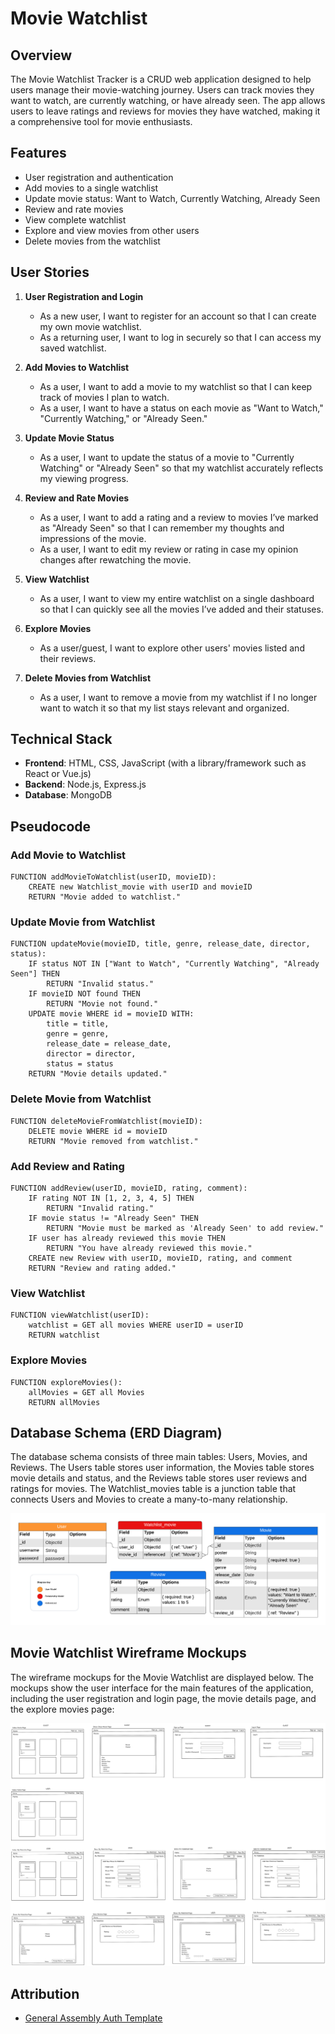 # Movie Watchlist

## Overview
The Movie Watchlist Tracker is a CRUD web application designed to help users manage their movie-watching journey. Users can track movies they want to watch, are currently watching, or have already seen. The app allows users to leave ratings and reviews for movies they have watched, making it a comprehensive tool for movie enthusiasts.

## Features
- User registration and authentication
- Add movies to a single watchlist
- Update movie status: Want to Watch, Currently Watching, Already Seen
- Review and rate movies
- View complete watchlist
- Explore and view movies from other users
- Delete movies from the watchlist

## User Stories

1. **User Registration and Login**
   - As a new user, I want to register for an account so that I can create my own movie watchlist.
   - As a returning user, I want to log in securely so that I can access my saved watchlist.

2. **Add Movies to Watchlist**
   - As a user, I want to add a movie to my watchlist so that I can keep track of movies I plan to watch.
   - As a user, I want to have a status on each movie as "Want to Watch," "Currently Watching," or "Already Seen."

3. **Update Movie Status**
   - As a user, I want to update the status of a movie to "Currently Watching" or "Already Seen" so that my watchlist accurately reflects my viewing progress.

4. **Review and Rate Movies**
   - As a user, I want to add a rating and a review to movies I’ve marked as "Already Seen" so that I can remember my thoughts and impressions of the movie.
   - As a user, I want to edit my review or rating in case my opinion changes after rewatching the movie.

5. **View Watchlist**
   - As a user, I want to view my entire watchlist on a single dashboard so that I can quickly see all the movies I’ve added and their statuses.

6. **Explore Movies**
   - As a user/guest, I want to explore other users' movies listed and their reviews.

7. **Delete Movies from Watchlist**
   - As a user, I want to remove a movie from my watchlist if I no longer want to watch it so that my list stays relevant and organized.

## Technical Stack
- **Frontend**: HTML, CSS, JavaScript (with a library/framework such as React or Vue.js)
- **Backend**: Node.js, Express.js
- **Database**: MongoDB

## Pseudocode

### **Add Movie to Watchlist**
```plaintext
FUNCTION addMovieToWatchlist(userID, movieID):
    CREATE new Watchlist_movie with userID and movieID
    RETURN "Movie added to watchlist."  
```

### **Update Movie from Watchlist**
```plaintext
FUNCTION updateMovie(movieID, title, genre, release_date, director, status):
    IF status NOT IN ["Want to Watch", "Currently Watching", "Already Seen"] THEN
        RETURN "Invalid status."
    IF movieID NOT found THEN
        RETURN "Movie not found."
    UPDATE movie WHERE id = movieID WITH:
        title = title,
        genre = genre,
        release_date = release_date,
        director = director,
        status = status
    RETURN "Movie details updated."
```

### **Delete Movie from Watchlist**
```plaintext
FUNCTION deleteMovieFromWatchlist(movieID):
    DELETE movie WHERE id = movieID
    RETURN "Movie removed from watchlist."
```

### **Add Review and Rating**
```plaintext
FUNCTION addReview(userID, movieID, rating, comment):
    IF rating NOT IN [1, 2, 3, 4, 5] THEN
        RETURN "Invalid rating."
    IF movie status != "Already Seen" THEN
        RETURN "Movie must be marked as 'Already Seen' to add review."
    IF user has already reviewed this movie THEN
        RETURN "You have already reviewed this movie."
    CREATE new Review with userID, movieID, rating, and comment
    RETURN "Review and rating added."
```

### **View Watchlist**
```plaintext
FUNCTION viewWatchlist(userID):
    watchlist = GET all movies WHERE userID = userID
    RETURN watchlist
```

### **Explore Movies**
```plaintext
FUNCTION exploreMovies():
    allMovies = GET all Movies
    RETURN allMovies
```

## Database Schema (ERD Diagram)
The database schema consists of three main tables: Users, Movies, and Reviews. The Users table stores user information, the Movies table stores movie details and status, and the Reviews table stores user reviews and ratings for movies. The Watchlist_movies table is a junction table that connects Users and Movies to create a many-to-many relationship.

![ERD Diagram](resourses/ERD.png)


## Movie Watchlist Wireframe Mockups
The wireframe mockups for the Movie Watchlist are displayed below. The mockups show the user interface for the main features of the application, including the user registration and login page, the movie details page, and the explore movies page:

![Mockups](resourses/Mockups.png)

## Attribution
- [General Assembly Auth Template](https://github.com/SEB-1-Bahrain/instructor-men-auth.git)